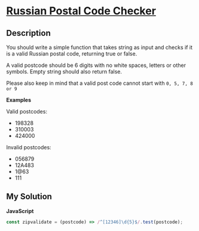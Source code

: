 # [Russian Postal Code Checker](https://www.codewars.com/kata/552e45cc30b0dbd01100001a)

## Description

You should write a simple function that takes string as input and checks if it is a valid Russian postal code, returning true or false.

A valid postcode should be 6 digits with no white spaces, letters or other symbols. Empty string should also return false.

Please also keep in mind that a valid post code cannot start with `0, 5, 7, 8 or 9`

**Examples**

Valid postcodes:

- 198328
- 310003
- 424000

Invalid postcodes:

- 056879
- 12A483
- 1@63
- 111

## My Solution

**JavaScript**

```js
const zipvalidate = (postcode) => /^[12346]\d{5}$/.test(postcode);
```